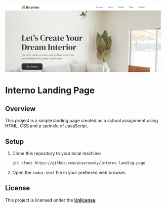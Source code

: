 ![Screenshot](https://github.com/aivarovsky/interno-landing-page/blob/main/img/screenshot.png)

# Interno Landing Page

## Overview

This project is a simple landing page created as a school assignment using HTML, CSS and a sprinkle of JavaScript.

## Setup

1. Clone this repository to your local machine:

    ```bash
    git clone https://github.com/aivarovsky/interno-landing-page
    ```

2. Open the `index.html` file in your preferred web browser.

## License

This project is licensed under the [**Unlicense**](https://github.com/aivarovsky/interno-landing-page/blob/main/LICENSE).
